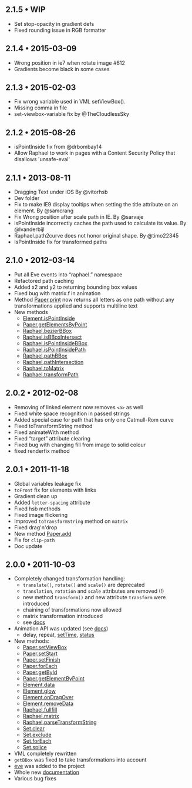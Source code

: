 2.1.5 • WIP
------------------

  * Set stop-opacity in gradient defs
  * Fixed rounding issue in RGB formatter

2.1.4 • 2015-03-09
------------------

  * Wrong position in ie7 when rotate image #612
  * Gradients become black in some cases

2.1.3 • 2015-02-03
------------------

  * Fix wrong variable used in VML setViewBox().
  * Missing comma in file
  * set-viewbox-variable fix by @TheCloudlessSky

2.1.2 • 2015-08-26
------------------

  * isPointInside fix from @drbombay14
  * Allow Raphael to work in pages with a Content Security Policy that disallows 'unsafe-eval'

2.1.1 • 2013-08-11
------------------

  * Dragging Text under iOS By @vitorhsb
  * Dev folder
  * Fix to make IE9 display tooltips when setting the title attribute on an element. By @samcrang
  * Fix Wrong position after scale path in IE. By @sarvaje
  * isPointInside incorrectly caches the path used to calculate its value. By @lvanderbijl
  * Raphael.path2curve does not honor original shape. By @timo22345
  * IsPointInside fix for transformed paths

2.1.0 • 2012-03-14
------------------

  * Put all Eve events into “raphael.” namespace
  * Refactored path caching
  * Added x2 and y2 to returning bounding box values
  * Fixed bug with matrix.f in animation
  * Method [Paper.print](http://raphaeljs.com/reference.html#Paper.print) now returns all letters as one path without any transformations applied and supports multiline text
  * New methods
    * [Element.isPointInside](http://raphaeljs.com/reference.html#Element.isPointInside)
    * [Paper.getElementsByPoint](http://raphaeljs.com/reference.html#Paper.getElementsByPoint)
    * [Raphael.bezierBBox](http://raphaeljs.com/reference.html#Raphael.bezierBBox)
    * [Raphael.isBBoxIntersect](http://raphaeljs.com/reference.html#Raphael.isBBoxIntersect)
    * [Raphael.isPointInsideBBox](http://raphaeljs.com/reference.html#Raphael.isPointInsideBBox)
    * [Raphael.isPointInsidePath](http://raphaeljs.com/reference.html#Raphael.isPointInsidePath)
    * [Raphael.pathBBox](http://raphaeljs.com/reference.html#Raphael.pathBBox)
    * [Raphael.pathIntersection](http://raphaeljs.com/reference.html#Raphael.pathIntersection)
    * [Raphael.toMatrix](http://raphaeljs.com/reference.html#Raphael.toMatrix)
    * [Raphael.transformPath](http://raphaeljs.com/reference.html#Raphael.transformPath)

2.0.2 • 2012-02-08
------------------

  * Removing of linked element now removes `<a>` as well
  * Fixed white space recognition in passed strings
  * Added special case for path that has only one Catmull-Rom curve
  * Fixed toTransformString method
  * Fixed animateWith method
  * Fixed “target” attribute clearing
  * Fixed bug with changing fill from image to solid colour
  * fixed renderfix method

2.0.1 • 2011-11-18
------------------

  * Global variables leakage fix
  * `toFront` fix for elements with links
  * Gradient clean up
  * Added `letter-spacing` attribute
  * Fixed hsb methods
  * Fixed image flickering
  * Improved `toTransformString` method on `matrix`
  * Fixed drag'n'drop
  * New method [Paper.add](http://raphaeljs.com/reference.html#Paper.add)
  * Fix for `clip-path`
  * Doc update

2.0.0 • 2011-10-03
------------------

  * Completely changed transformation handling:
    * `translate()`, `rotate()` and `scale()` are deprecated
    * `translation`, `rotation` and `scale` attributes are removed (!)
    * new method `transform()` and new attribute `transform` were introduced
    * chaining of transformations now allowed
    * matrix transformation introduced
    * see [docs](http://raphaeljs.com/reference.html#Element.transform)
  * Animation API was updated (see [docs](http://raphaeljs.com/reference.html#Raphael.animation))
    * delay, repeat, [setTime](http://raphaeljs.com/reference.html#Element.status), [status](http://raphaeljs.com/reference.html#Element.setTime)
  * New methods:
    * [Paper.setViewBox](http://raphaeljs.com/reference.html#Paper.setViewBox)
    * [Paper.setStart](http://raphaeljs.com/reference.html#Paper.setStart)
    * [Paper.setFinish](http://raphaeljs.com/reference.html#Paper.setFinish)
    * [Paper.forEach](http://raphaeljs.com/reference.html#Paper.forEach)
    * [Paper.getById](http://raphaeljs.com/reference.html#Paper.getById)
    * [Paper.getElementByPoint](http://raphaeljs.com/reference.html#Paper.getElementByPoint)
    * [Element.data](http://raphaeljs.com/reference.html#Element.data)
    * [Element.glow](http://raphaeljs.com/reference.html#Element.glow)
    * [Element.onDragOver](http://raphaeljs.com/reference.html#Element.onDragOver)
    * [Element.removeData](http://raphaeljs.com/reference.html#Element.removeData)
    * [Raphael.fullfill](http://raphaeljs.com/reference.html#Raphael.fullfill)
    * [Raphael.matrix](http://raphaeljs.com/reference.html#Raphael.matrix)
    * [Raphael.parseTransformString](http://raphaeljs.com/reference.html#Raphael.parseTransformString)
    * [Set.clear](http://raphaeljs.com/reference.html#Set.clear)
    * [Set.exclude](http://raphaeljs.com/reference.html#Set.exclude)
    * [Set.forEach](http://raphaeljs.com/reference.html#Set.forEach)
    * [Set.splice](http://raphaeljs.com/reference.html#Set.splice)
  * VML completely rewritten
  * `getBBox` was fixed to take transformations into account
  * [eve](http://raphaeljs.com/reference.html#eve) was added to the project
  * Whole new [documentation](http://raphaeljs.com/reference.html)
  * Various bug fixes
